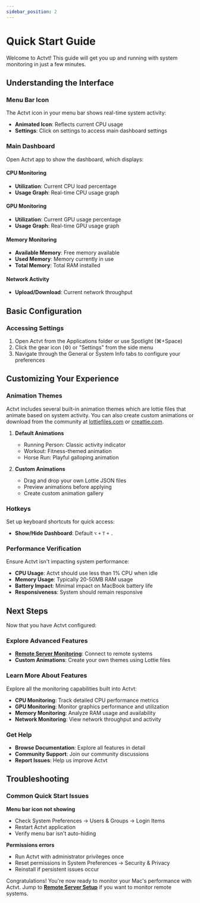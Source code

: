 ```yaml
---
sidebar_position: 2
---
```


# Quick Start Guide

Welcome to Actvt! This guide will get you up and running with system monitoring in just a few minutes.

## Understanding the Interface

### Menu Bar Icon

The Actvt icon in your menu bar shows real-time system activity:

- **Animated Icon**: Reflects current CPU usage
- **Settings**: Click on settings to access main dashboard settings

### Main Dashboard

Open Actvt app to show the dashboard, which displays:

#### CPU Monitoring

- **Utilization**: Current CPU load percentage
- **Usage Graph**: Real-time CPU usage graph

#### GPU Monitoring

- **Utilization**: Current GPU usage percentage
- **Usage Graph**: Real-time GPU usage graph

#### Memory Monitoring

- **Available Memory**: Free memory available
- **Used Memory**: Memory currently in use
- **Total Memory**: Total RAM installed

#### Network Activity

- **Upload/Download**: Current network throughput

## Basic Configuration

### Accessing Settings

1. Open Actvt from the Applications folder or use Spotlight (⌘+Space)
2. Click the gear icon (⚙️) or "Settings" from the side menu
3. Navigate through the General or System Info tabs to configure your preferences

## Customizing Your Experience

### Animation Themes

Actvt includes several built-in animation themes which are lottie files that animate based on system activity. You can also create custom animations or download from the community at [lottiefiles.com](https://lottiefiles.com) or [creattie.com](https://creattie.com).

1. **Default Animations**
   - Running Person: Classic activity indicator
   - Workout: Fitness-themed animation
   - Horse Run: Playful galloping animation

2. **Custom Animations**
   - Drag and drop your own Lottie JSON files
   - Preview animations before applying
   - Create custom animation gallery

### Hotkeys

Set up keyboard shortcuts for quick access:

- **Show/Hide Dashboard**: Default `⌥` `+` `T` `+` `.`

### Performance Verification

Ensure Actvt isn't impacting system performance:

- **CPU Usage**: Actvt should use less than 1% CPU when idle
- **Memory Usage**: Typically 20-50MB RAM usage
- **Battery Impact**: Minimal impact on MacBook battery life
- **Responsiveness**: System should remain responsive

## Next Steps

Now that you have Actvt configured:

### Explore Advanced Features

- **[Remote Server Monitoring](../remote-server/overview)**: Connect to remote systems
- **Custom Animations**: Create your own themes using Lottie files

### Learn More About Features

Explore all the monitoring capabilities built into Actvt:
- **CPU Monitoring**: Track detailed CPU performance metrics
- **GPU Monitoring**: Monitor graphics performance and utilization
- **Memory Monitoring**: Analyze RAM usage and availability
- **Network Monitoring**: View network throughput and activity

### Get Help

- **Browse Documentation**: Explore all features in detail
- **Community Support**: Join our community discussions
- **Report Issues**: Help us improve Actvt

## Troubleshooting

### Common Quick Start Issues

**Menu bar icon not showing**

- Check System Preferences → Users & Groups → Login Items
- Restart Actvt application
- Verify menu bar isn't auto-hiding

**Permissions errors**

- Run Actvt with administrator privileges once
- Reset permissions in System Preferences → Security & Privacy
- Reinstall if persistent issues occur

Congratulations! You're now ready to monitor your Mac's performance with Actvt. Jump to **[Remote Server Setup](../remote-server/overview)** if you want to monitor remote systems.
